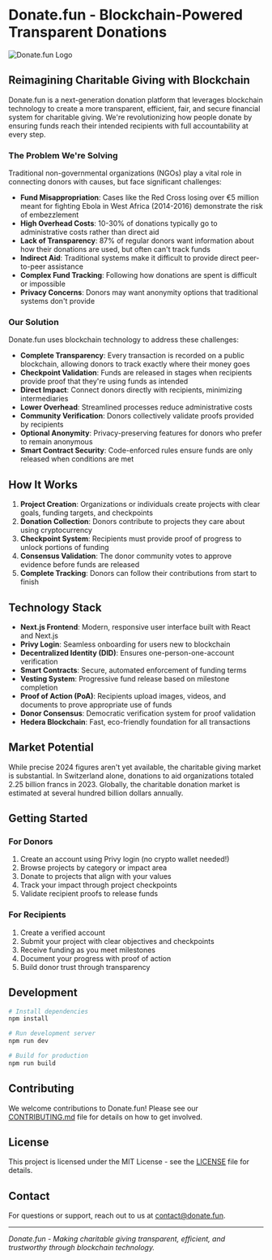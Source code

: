 # Donate.fun - Blockchain-Powered Transparent Donations

![Donate.fun Logo](public/next.svg)

## Reimagining Charitable Giving with Blockchain

Donate.fun is a next-generation donation platform that leverages blockchain technology to create a more transparent, efficient, fair, and secure financial system for charitable giving. We're revolutionizing how people donate by ensuring funds reach their intended recipients with full accountability at every step.

### The Problem We're Solving

Traditional non-governmental organizations (NGOs) play a vital role in connecting donors with causes, but face significant challenges:

- **Fund Misappropriation**: Cases like the Red Cross losing over €5 million meant for fighting Ebola in West Africa (2014-2016) demonstrate the risk of embezzlement
- **High Overhead Costs**: 10-30% of donations typically go to administrative costs rather than direct aid
- **Lack of Transparency**: 87% of regular donors want information about how their donations are used, but often can't track funds
- **Indirect Aid**: Traditional systems make it difficult to provide direct peer-to-peer assistance
- **Complex Fund Tracking**: Following how donations are spent is difficult or impossible
- **Privacy Concerns**: Donors may want anonymity options that traditional systems don't provide

### Our Solution

Donate.fun uses blockchain technology to address these challenges:

- **Complete Transparency**: Every transaction is recorded on a public blockchain, allowing donors to track exactly where their money goes
- **Checkpoint Validation**: Funds are released in stages when recipients provide proof that they're using funds as intended
- **Direct Impact**: Connect donors directly with recipients, minimizing intermediaries
- **Lower Overhead**: Streamlined processes reduce administrative costs
- **Community Verification**: Donors collectively validate proofs provided by recipients
- **Optional Anonymity**: Privacy-preserving features for donors who prefer to remain anonymous
- **Smart Contract Security**: Code-enforced rules ensure funds are only released when conditions are met

## How It Works

1. **Project Creation**: Organizations or individuals create projects with clear goals, funding targets, and checkpoints
2. **Donation Collection**: Donors contribute to projects they care about using cryptocurrency
3. **Checkpoint System**: Recipients must provide proof of progress to unlock portions of funding
4. **Consensus Validation**: The donor community votes to approve evidence before funds are released
5. **Complete Tracking**: Donors can follow their contributions from start to finish

## Technology Stack

- **Next.js Frontend**: Modern, responsive user interface built with React and Next.js
- **Privy Login**: Seamless onboarding for users new to blockchain
- **Decentralized Identity (DID)**: Ensures one-person-one-account verification
- **Smart Contracts**: Secure, automated enforcement of funding terms
- **Vesting System**: Progressive fund release based on milestone completion
- **Proof of Action (PoA)**: Recipients upload images, videos, and documents to prove appropriate use of funds
- **Donor Consensus**: Democratic verification system for proof validation
- **Hedera Blockchain**: Fast, eco-friendly foundation for all transactions

## Market Potential

While precise 2024 figures aren't yet available, the charitable giving market is substantial. In Switzerland alone, donations to aid organizations totaled 2.25 billion francs in 2023. Globally, the charitable donation market is estimated at several hundred billion dollars annually.

## Getting Started

### For Donors

1. Create an account using Privy login (no crypto wallet needed!)
2. Browse projects by category or impact area
3. Donate to projects that align with your values
4. Track your impact through project checkpoints
5. Validate recipient proofs to release funds

### For Recipients

1. Create a verified account
2. Submit your project with clear objectives and checkpoints
3. Receive funding as you meet milestones
4. Document your progress with proof of action
5. Build donor trust through transparency

## Development

```bash
# Install dependencies
npm install

# Run development server
npm run dev

# Build for production
npm run build
```

## Contributing

We welcome contributions to Donate.fun! Please see our [CONTRIBUTING.md](CONTRIBUTING.md) file for details on how to get involved.

## License

This project is licensed under the MIT License - see the [LICENSE](LICENSE) file for details.

## Contact

For questions or support, reach out to us at [contact@donate.fun](mailto:contact@donate.fun).

---

_Donate.fun - Making charitable giving transparent, efficient, and trustworthy through blockchain technology._
